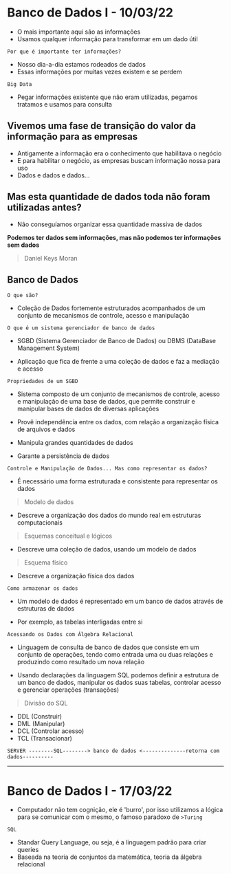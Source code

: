 # Banco de Dados I - 10/03/22

-   O mais importante aqui são as informações
-   Usamos qualquer informação para transformar em um dado útil

`Por que é importante ter informações?`

-   Nosso dia-a-dia estamos rodeados de dados
-   Essas informações por muitas vezes existem e se perdem

`Big Data`

-   Pegar informações existente que não eram utilizadas, pegamos tratamos e usamos para consulta

## Vivemos uma fase de transição do valor da informação para as empresas

-   Antigamente a informação era o conhecimento que habilitava o negócio
-   E para habilitar o negócio, as empresas buscam informação nossa para uso
-   Dados e dados e dados...

## Mas esta quantidade de dados toda não foram utilizadas antes?

-   Não conseguíamos organizar essa quantidade massiva de dados

**Podemos ter dados sem informações, mas não podemos ter informações sem dados**

> Daniel Keys Moran

## Banco de Dados

`O que são?`

-   Coleção de Dados fortemente estruturados acompanhados de um conjunto de mecanismos de controle, acesso e manipulação

`O que é um sistema gerenciador de banco de dados`

-   SGBD (Sistema Gerenciador de Banco de Dados) ou DBMS (DataBase Management System)

-   Aplicação que fica de frente a uma coleção de dados e faz a mediação e acesso

`Propriedades de um SGBD`

-   Sistema composto de um conjunto de mecanismos de controle, acesso e manipulação de uma base de dados, que permite construir e manipular bases de dados de diversas aplicações

-   Provê independência entre os dados, com relação a organização física de arquivos e dados

-   Manipula grandes quantidades de dados

-   Garante a persistência de dados

`Controle e Manipulação de Dados... Mas como representar os dados?`

-   É necessário uma forma estruturada e consistente para representar os dados

> Modelo de dados

-   Descreve a organização dos dados do mundo real em estruturas computacionais

> Esquemas conceitual e lógicos

-   Descreve uma coleção de dados, usando um modelo de dados

> Esquema físico

-   Descreve a organização física dos dados

`Como armazenar os dados`

-   Um modelo de dados é representado em um banco de dados através de estruturas de dados

-   Por exemplo, as tabelas interligadas entre si

`Acessando os Dados com Álgebra Relacional`

-   Linguagem de consulta de banco de dados que consiste em um conjunto de operações, tendo como entrada uma ou duas relações e produzindo como resultado um nova relação

-   Usando declarações da linguagem SQL podemos definir a estrutura de um banco de dados, manipular os dados suas tabelas, controlar acesso e gerenciar operações (transações)

> Divisão do SQL

-   DDL (Construir)
-   DML (Manipular)
-   DCL (Controlar acesso)
-   TCL (Transacionar)

`SERVER --------SQL--------> banco de dados
<--------------retorna com dados----------`

---

# Banco de Dados I - 17/03/22

- Computador não tem cognição, ele é 'burro', por isso utilizamos a lógica para se comunicar com o mesmo, o famoso paradoxo de `>Turing`

`SQL`

- Standar Query Language, ou seja, é a linguagem padrão para criar queries
- Baseada na teoria de conjuntos da matemática, teoria da álgebra relacional



